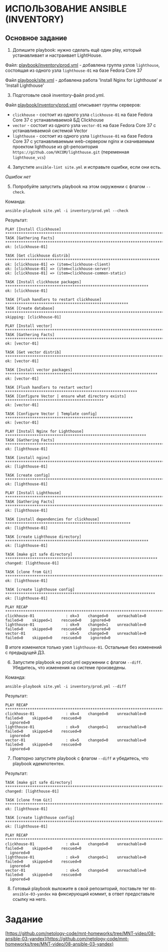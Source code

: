 # ИСПОЛЬЗОВАНИЕ ANSIBLE (INVENTORY)

## Основное задание
1. Допишите playbook: нужно сделать ещё один play, который устанавливает и настраивает LightHouse.

Файл: [playbook/inventory/prod.yml](playbook/inventory/prod.yml#L19) - добавлена группа узлов `lighthouse`, состоящая из одного узла `lighthouse-01` на базе Fedora Core 37

Файл [playbook/site.yml](playbook/site.yml#L77) - добавлена работа 'Install Nginx for Lighthouse' и 'Install Lighthouse'

3. Подготовьте свой inventory-файл prod.yml.

Файл [playbook/inventory/prod.yml](playbook/inventory/prod.yml) описывает группы серверов:
- `clickhouse` - состоит из одного узла `clickhouse-01` на базе Fedora Core 37 с устанавливаемой БД Clickhouse
- `vector` - состоит из одного узла `vector-01` на базе Fedora Core 37 с устанавливаемой системой Vector
- `lighthouse` - состоит из одного узла `lighthouse-01` на базе Fedora Core 37 с устанавливаемым web-сервером nginx и скачиваемым проектом lighthouse из git-репозитория `https://github.com/VKCOM/lighthouse.git` (переменная `lighthouse_vcs`)

4. Запустите `ansible-lint site.yml` и исправьте ошибки, если они есть.

_Ошибок нет_

5. Попробуйте запустить playbook на этом окружении с флагом `--check`.

Команда:
```
ansible-playbook site.yml -i inventory/prod.yml --check
```

Результат:
```
PLAY [Install Clickhouse] *************************************************************************
TASK [Gathering Facts] ****************************************************************************
ok: [clickhouse-01]

TASK [Get clickhouse distrib] *********************************************************************
ok: [clickhouse-01] => (item=clickhouse-client)
ok: [clickhouse-01] => (item=clickhouse-server)
ok: [clickhouse-01] => (item=clickhouse-common-static)

TASK [Install clickhouse packages] ****************************************************************
ok: [clickhouse-01]

TASK [Flush handlers to restart clickhouse] *******************************************************
TASK [Create database] ****************************************************************************
skipping: [clickhouse-01]

PLAY [Install vector] *****************************************************************************
TASK [Gathering Facts] ****************************************************************************
ok: [vector-01]

TASK [Get vector distrib] *************************************************************************
ok: [vector-01]

TASK [Install vector packages] ********************************************************************
ok: [vector-01]

TASK [Flush handlers to restart vector] ***********************************************************
TASK [Configure Vector | ensure what directory exists] ********************************************
ok: [vector-01]

TASK [Configure Vector | Template config] *********************************************************
ok: [vector-01]

PLAY [Install Nginx for Lighthouse] ***************************************************************
TASK [Gathering Facts] ****************************************************************************
ok: [lighthouse-01]

TASK [install nginx] ******************************************************************************
ok: [lighthouse-01]

TASK [create config] ******************************************************************************
ok: [lighthouse-01]

PLAY [Install Lighthouse] *************************************************************************
TASK [Gathering Facts] ****************************************************************************
ok: [lighthouse-01]

TASK [install dependencies for clickhouse] ********************************************************
ok: [lighthouse-01]

TASK [create Lighthouse directory] ****************************************************************
ok: [lighthouse-01]

TASK [make git safe directory] ********************************************************************
changed: [lighthouse-01]

TASK [clone from Git] *****************************************************************************
ok: [lighthouse-01]

TASK [create lighthouse config] *******************************************************************
ok: [lighthouse-01]

PLAY RECAP ****************************************************************************************
clickhouse-01              : ok=3    changed=0    unreachable=0    failed=0    skipped=1    rescued=0    ignored=0
lighthouse-01              : ok=9    changed=1    unreachable=0    failed=0    skipped=0    rescued=0    ignored=0
vector-01                  : ok=5    changed=0    unreachable=0    failed=0    skipped=0    rescued=0    ignored=0

```

В итоге изменился только узел `lighthouse-01`. Остальные без изменений с предыдущей ДЗ.

6. Запустите playbook на prod.yml окружении с флагом `--diff`. Убедитесь, что изменения на системе произведены.

Команда:
```
ansible-playbook site.yml -i inventory/prod.yml --diff
```

Результат:
```
PLAY RECAP ********************************************************************************************
clickhouse-01              : ok=4    changed=0    unreachable=0    failed=0    skipped=0    rescued=0  
  ignored=0
lighthouse-01              : ok=9    changed=1    unreachable=0    failed=0    skipped=0    rescued=0  
  ignored=0
vector-01                  : ok=5    changed=0    unreachable=0    failed=0    skipped=0    rescued=0  
  ignored=0

```

7. Повторно запустите playbook с флагом `--diff` и убедитесь, что playbook идемпотентен.

Результат:
```
TASK [make git safe directory] ************************************************************************
changed: [lighthouse-01]

TASK [clone from Git] *********************************************************************************
ok: [lighthouse-01]

TASK [create lighthouse config] ***********************************************************************
ok: [lighthouse-01]

PLAY RECAP ********************************************************************************************
clickhouse-01              : ok=4    changed=0    unreachable=0    failed=0    skipped=0    rescued=0  
  ignored=0
lighthouse-01              : ok=9    changed=1    unreachable=0    failed=0    skipped=0    rescued=0  
  ignored=0
vector-01                  : ok=5    changed=0    unreachable=0    failed=0    skipped=0    rescued=0  
  ignored=0
```


8. Готовый playbook выложите в свой репозиторий, поставьте тег `08-ansible-03-yandex` на фиксирующий коммит, в ответ предоставьте ссылку на него.



# Задание
[https://github.com/netology-code/mnt-homeworks/tree/MNT-video/08-ansible-03-yandex](https://github.com/netology-code/mnt-homeworks/tree/MNT-video/08-ansible-03-yandex)
